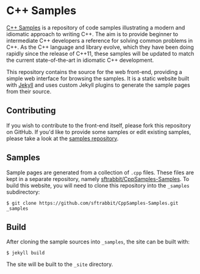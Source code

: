 # C++ Samples

[C++ Samples](http://cppsamples.com) is a repository of code samples
illustrating a modern
and idiomatic approach to writing C++. The aim is to provide
beginner to intermediate C++ developers a reference for solving common
problems in C++. As the C++ language and library evolve, which they
have been doing rapidly since the release of C++11, these samples
will be updated to match the current state-of-the-art in idiomatic C++
development.

This repository contains the source for the web front-end, providing a
simple web interface for browsing the samples. It is a static website
built with [Jekyll](http://jekyllrb.com/) and uses custom Jekyll
plugins to generate the sample pages from their source.

## Contributing

If you wish to contribute to the front-end itself, please fork this
repository on GitHub. If you'd like to provide some samples or edit
existing samples, please take a look at the
[samples repository](https://github.com/sftrabbit/CppSamples-Samples).

## Samples

Sample pages are generated from a collection of `.cpp` files. These
files are kept in a separate repository, namely
[sftrabbit/CppSamples-Samples](https://github.com/sftrabbit/CppSamples-Samples).
To build this website, you will need to clone this repository into
the `_samples` subdirectory:

    $ git clone https://github.com/sftrabbit/CppSamples-Samples.git _samples

## Build

After cloning the sample sources into `_samples`, the site can be
built with:

    $ jekyll build

The site will be built to the `_site` directory.

